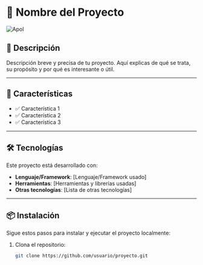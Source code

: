 # 🌟 Nombre del Proyecto

![Apol]([https://ejemplo.com/imagen.png](https://www.google.com/url?sa=i&url=https%3A%2F%2Fwww.pngegg.com%2Fes%2Fsearch%3Fq%3Dlogo&psig=AOvVaw2YJ11TTNK7C4wziHDxH5i1&ust=1727196910543000&source=images&cd=vfe&opi=89978449&ved=0CBQQjRxqFwoTCNj2m4bE2YgDFQAAAAAdAAAAABAE))

## 🚀 Descripción

Descripción breve y precisa de tu proyecto. Aquí explicas de qué se trata, su propósito y por qué es interesante o útil.

---

## 🎯 Características

- ✅ Característica 1
- ✅ Característica 2
- ✅ Característica 3

---

## 🛠️ Tecnologías

Este proyecto está desarrollado con:

- **Lenguaje/Framework**: [Lenguaje/Framework usado]
- **Herramientas**: [Herramientas y librerías usadas]
- **Otras tecnologías**: [Lista de otras tecnologías]

---

## 📦 Instalación

Sigue estos pasos para instalar y ejecutar el proyecto localmente:

1. Clona el repositorio:

   ```bash
   git clone https://github.com/usuario/proyecto.git
